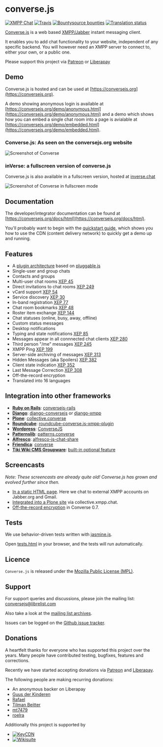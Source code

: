# converse.js

[![XMPP Chat](https://inverse.chat/badge.svg?room=discuss@conference.conversejs.org)](https://inverse.chat/#converse/room?jid=discuss@conference.conversejs.org)
[![Travis](https://api.travis-ci.org/conversejs/converse.js.png?branch=master)](https://travis-ci.org/conversejs/converse.js)
[![Bountysource bounties](https://img.shields.io/bountysource/team/converse.js/activity.svg?maxAge=2592000)](https://www.bountysource.com/teams/converse.js/issues?tracker_ids=194169)
[![Translation status](https://hosted.weblate.org/widgets/conversejs/-/svg-badge.svg)](https://hosted.weblate.org/engage/conversejs/?utm_source=widget)

[Converse.js](https://conversejs.org) is a web based [XMPP/Jabber](http://xmpp.org) instant messaging client.

It enables you to add chat functionality to your website, independent of
any specific backend. You will however need an XMPP server to connect
to, either your own, or a public one.

Please support this project via [Patreon](https://www.patreon.com/jcbrand) or [Liberapay](https://liberapay.com/jcbrand)

## Demo

Converse.js is hosted and can be used at [https://conversejs.org](https://conversejs.org).

A demo showing anonymous login is available at [https://conversejs.org/demo/anonymous.html](https://conversejs.org/demo/anonymous.html)
and a demo which shows how you can embed a single chat room into a page is
avialable at [https://conversejs.org/demo/embedded.html](https://conversejs.org/demo/embedded.html).

### Converse.js: As seen on the conversejs.org website

![Screenshot of Converse](https://opkode.com/img/converse-screenshot.png)

### inVerse: a fullscreen version of converse.js

Converse.js is also available in a fullscreen version, hosted at [inverse.chat](https://inverse.chat)

![Screenshot of Converse in fullscreen mode](https://opkode.com/img/inverse-screenshot.png)

## Documentation

The developer/integrator documentation can be found at [https://conversejs.org/docs/html](https://conversejs.org/docs/html).

You'll probably want to begin with the [quickstart guide](https://conversejs.org/docs/html/quickstart.html),
which shows you how to use the CDN (content delivery network) to quickly get a demo up and running.

## Features

-   A [plugin architecture](https://conversejs.org/docs/html/plugin_development.html) based on [pluggable.js](https://conversejs.github.io/pluggable.js/)
-   Single-user and group chats
-   Contacts and groups
-   Multi-user chat rooms [XEP 45](http://xmpp.org/extensions/xep-0045.html)
-   Direct invitations to chat rooms [XEP 249](http://xmpp.org/extensions/xep-0249.html)
-   vCard support [XEP 54](http://xmpp.org/extensions/xep-0054.html)
-   Service discovery [XEP 30](http://xmpp.org/extensions/xep-0030.html)
-   In-band registration [XEP 77](http://xmpp.org/extensions/xep-0077.html)
-   Chat room bookmarks [XEP 48](http://xmpp.org/extensions/xep-0048.html)
-   Roster item exchange [XEP 144](http://xmpp.org/extensions/tmp/xep-0144-1.1.html)
-   Chat statuses (online, busy, away, offline)
-   Custom status messages
-   Desktop notifications
-   Typing and state notifications [XEP 85](http://xmpp.org/extensions/xep-0085.html)
-   Messages appear in all connnected chat clients [XEP 280](http://xmpp.org/extensions/xep-0280.html)
-   Third person "/me" messages [XEP 245](http://xmpp.org/extensions/xep-0245.html)
-   XMPP Ping [XEP 199](http://xmpp.org/extensions/xep-0199.html)
-   Server-side archiving of messages [XEP 313](http://xmpp.org/extensions/xep-0313.html)
-   Hidden Messages (aka Spoilers) [XEP 382](http://xmpp.org/extensions/xep-0382.html)
-   Client state indication [XEP 352](http://xmpp.org/extensions/xep-0352.html)
-   Last Message Correction [XEP 308](http://xmpp.org/extensions/xep-0308.html)
-   Off-the-record encryption
-   Translated into 16 languages

## Integration into other frameworks

-   **[Ruby on Rails](http://rubyonrails.org)**: [conversejs-rails](https://github.com/mikemarsian/conversejs-rails)
-   **[Django](http://www.djangoproject.com)**: [django-conversejs](https://pypi.python.org/pypi/django-conversejs) or [django-xmpp](https://github.com/fpytloun/django-xmpp)
-   **[Plone](http://plone.com)**: [collective.converse](http://github.com/collective/collective.converse)
-   **[Roundcube](http://roundcube.net)**: [roundcube-converse.js-xmpp-plugin](https://github.com/devurandom/roundcube-converse.js-xmpp-plugin)
-   **[Wordpress](http://wordpress.org)**: [ConverseJS](http://wordpress.org/plugins/conversejs)
-   **[Patternslib](http://patternslib.com)**: [patterns.converse](https://github.com/jcbrand/patterns.converse)
-   **[Alfresco](http://www.alfresco.com)**: [alfresco-js-chat-share](https://github.com/keensoft/alfresco-js-chat-share)
-   **[Friendica](http://friendica.com)**: [converse](https://github.com/friendica/friendica-addons/tree/master/xmpp/converse)
-   **[Tiki Wiki CMS Groupware](http://tiki.org)**: [built-in optional feature](https://doc.tiki.org/XMPP)

## Screencasts

*Note: These screencasts are already quite old! Converse.js has grown and evolved further since then.*

-   [In a static HTML page](http://opkode.com/media/blog/2013/04/02/converse.js-xmpp-instant-messaging-with-javascript).
    Here we chat to external XMPP accounts on Jabber.org and Gmail.
-   [Integrated into a Plone site](http://opkode.com/media/blog/instant-messaging-for-plone-with-javascript-and-xmpp)
    via collective.xmpp.chat.
-   [Off-the-record encryption](https://opkode.com/media/blog/2013/11/11/conversejs-otr-support)
    in Converse 0.7.

## Tests

We use behavior-driven tests written with [jasmine.js](https://jasmine.github.io/).

Open [tests.html](https://github.com/conversejs/converse.js/blob/master/tests.html) in your browser, and the tests will run automatically.

## Licence

`Converse.js` is released under the [Mozilla Public License (MPL)](https://www.mozilla.org/MPL/2.0/index.txt).

## Support

For support queries and discussions, please join the mailing list: <conversejs@librelist.com>

Also take a look at the [mailing list archives](http://librelist.com/browser/conversejs).

Issues can be logged on the [Github issue tracker](https://github.com/conversejs/converse.js/issues).

## Donations

A heartfelt thanks for everyone who has supported this project over the years.
Many people have contributed testing, bugfixes, features and corrections.

Recently we have started accepting donations via [Patreon](https://www.patreon.com/jcbrand) and [Liberapay](https://liberapay.com/jcbrand).

The following people are making recurring donations:

* An anonymous backer on Liberapay
* [Guus der Kinderen](https://www.patreon.com/user/creators?u=8302585)
* [Rafael](https://www.patreon.com/user/creators?u=4340078)
* [Tilman Beitter](https://www.patreon.com/spicewiesel/creators)
* [mt7479](https://www.patreon.com/user/creators?u=3892290)
* [roelra](https://www.patreon.com/user/creators?u=5958918)

Additionally this project is supported by

* [![KeyCDN](https://conversejs.org/logo/keycdn.png)](https://www.keycdn.com/)
* [![Wikisuite](https://conversejs.org/logo/wikisuite.png)](http://wikisuite.org)

